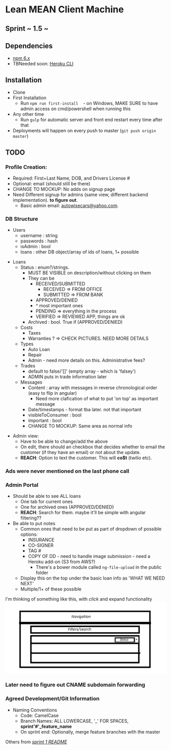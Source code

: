 # Lean MEAN Client Machine

## Sprint ~ 1.5 ~

## Dependencies
- [npm 6.x](https://nodejs.org/en/)
- TBNeeded soon: [Heroku CLI](https://devcenter.heroku.com/articles/heroku-cli)

## Installation
- Clone
- First Installation
    - Run `npm run first-install`
    - on Windows, MAKE SURE to have admin access on cmd/powershell when running this
- Any other time
    - Run `gulp` for automatic server and front end restart every time after that
- Deployments will happen on every push to master (`git push origin master`)

## TODO
### Profile Creation:
- Required: First+Last Name, DOB, and Drivers License #
- Optional: email (should still be there)
- CHANGE TO MOCKUP: No adds on signup page
- Need Different signup for admins (same view, different backend implementation). **to figure out**.
    - Basic admin email: autowisecars@yahoo.com. 

### DB Structure
- Users
    + username : string
    + passwords : hash
    + isAdmin : bool
    + loans : other DB object/array of ids of loans, 1+ possible

+ Loans
    - Status : enum?/strings. 
        - MUST BE VISIBLE on description/without clicking on them
        - They can be
            + RECEIVED/SUBMITTED
                - RECEIVED => FROM OFFICE
                - SUBMITTED => FROM BANK
            + APPROVED/DENIED
            + ^ most important ones
            + PENDING => everything in the process
            + VERIFIED => REVIEWED APP, things are ok
        + Archived : bool. True if (APPROVED/DENIED)
    - Costs
        - Taxes
        - Warranties ? => CHECK PICTURES. NEED MORE DETAILS
    - Types
        - Auto Loan
        - Repair
        - Admin - need more details on this. Administrative fees?
    - Trades
        - default to false/'[]' (empty array - which is 'falsey')
        - ADMIN puts in trade information later
    - Messages
        - Content : array with messages in reverse chronological order (easy to flip in angular)
            + Need more clafication of what to put 'on top' as important message
        - Date/timestamps - format tba later. not that important
        - visibleToConsumer : bool
        - important : bool
        - CHANGE TO MOCKUP: Same area as normal info

* Admin view:
    - Have to be able to change/add the above
    - On edit, there should an checkbox that decides whether to email the customer (if they have an email) or not about the update.
    - **REACH**: Option to text the customer. This will **co$t** (twilio etc).

### Ads were never mentioned on the last phone call

### Admin Portal
- Should be able to see ALL loans
    + One tab for current ones
    + One for archived ones (APPROVED/DENIED)
    + **REACH**: Search for them. maybe it'll be simple with angular filtering??
- Be able to put notes
    - Common ones that need to be put as part of dropdown of possible options:
        - INSURANCE
        - CO-SIGNER
        - TAG #
        - COPY OF DD - need to handle image submission - need a Heroku add-on (S3 from AWS?)
            + There's a bower module called `ng-file-upload` in the public folder
    - Display this on the top under the basic loan info as 'WHAT WE NEED NEXT'
    - Multiple/1+ of these possible

I'm thinking of something like this, with *click* and expand functionality
![bleh_mockup](blah_mockup.png)

### Later need to figure out CNAME subdomain forwarding

### Agreed Development/Git Information
- Naming Conventions
    - Code: CamelCase
    - Branch Names: ALL LOWERCASE, '_' FOR SPACES, **sprint'#'_feature_name**
    - On sprint end: Optionally, merge feature branches with the master

Others from [*sprint 1 README*](https://github.com/MEAN-Script-Org/sprint1/blob/master/README.md)
